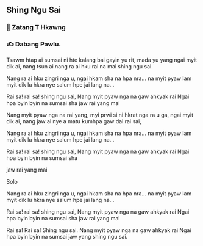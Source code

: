 ## Shing Ngu Sai

### 🎤 Zatang T Hkawng

### ✍️ Dabang Pawlu.

Tsawm htap ai sumsai ni hte
kalang bai gayin yu rit,
mada yu yang 
ngai myit dik ai,
nang tsun ai nang ra ai hku rai na 
mai shing ngu sai.

Nang ra ai hku zingri nga u,
ngai hkam sha na hpa nra...
na myit pyaw lam myit dik lu hkra
nye salum hpe jai lang na...

Rai sa! rai sa! shing ngu sai,
Nang myit pyaw nga na gaw ahkyak rai
Ngai hpa byin byin na sumsai sha
jaw rai yang mai

Nang myit pyaw nga na rai yang,
myi prwi si ni hkrat nga ra u ga,
ngai myit dik ai,
nang jaw ai nye a matu kumhpa gaw
dai rai sai,

Nang ra ai hku zingri nga u,
ngai hkam sha na hpa nra...
na myit pyaw lam myit dik lu hkra
nye salum hpe jai lang na...

Rai sa! rai sa! shing ngu sai,
Nang myit pyaw nga na gaw ahkyak rai
Ngai hpa byin byin na sumsai sha

jaw rai yang mai

Solo

Nang ra ai hku zingri nga u,
ngai hkam sha na hpa nra...
na myit pyaw lam myit dik lu hkra
nye salum hpe jai lang na...

Rai sa! rai sa! shing ngu sai,
Nang myit pyaw nga na gaw ahkyak rai
Ngai hpa byin byin na sumsai sha
jaw rai yang mai

Rai sa! Rai sa! Shing ngu sai.
Nang myit pyaw nga na gaw ahkyak rai
Ngai hpa byin byin na sumsai
jaw yang shing ngu sai.

